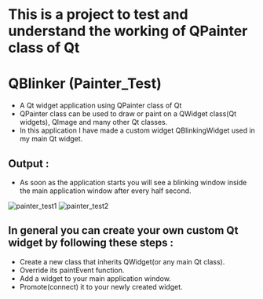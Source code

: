 # This is a project to test and understand the working of QPainter class of Qt
# QBlinker (Painter_Test)
+ A Qt widget application using QPainter class of Qt
+ QPainter class can be used to draw or paint on a QWidget class(Qt widgets), QImage and many other Qt classes.
+ In this application I have made a custom widget QBlinkingWidget used in my main Qt widget.

## Output : 
+ As soon as the application starts you will see a blinking window inside the main application window after every half second.

![painter_test1](https://user-images.githubusercontent.com/25251763/45583034-39fb0900-b8d8-11e8-9d75-99c771b3a280.png)
![painter_test2](https://user-images.githubusercontent.com/25251763/45583036-47b08e80-b8d8-11e8-922e-288fcf604db9.png)

## In general you can create your own custom Qt widget by following these steps :
+ Create a new class that inherits QWidget(or any main Qt class).
+ Override its paintEvent function.
+ Add a widget to your main application window.
+ Promote(connect) it to your newly created widget.
